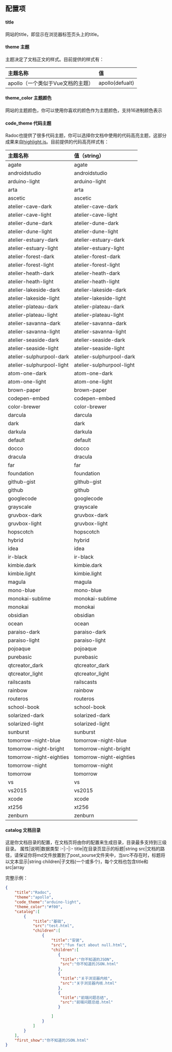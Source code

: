 ## 配置项

#### title
网站的title，即显示在浏览器标签页头上的title。

#### theme 主题
主题决定了文档正文的样式。目前提供的样式有：

主题名称|值
:-|:-
apollo（一个类似于Vue文档的主题）|apollo(defualt)

#### theme_color 主题颜色
网站的主题颜色，你可以使用你喜欢的颜色作为主题颜色，支持16进制颜色表示

#### code_theme 代码主题
Radoc也提供了很多代码主题，你可以选择你文档中使用的代码高亮主题，这部分成果来自[highlight.js](https://highlightjs.org/)。目前提供的代码高亮样式有：

主题名称|值（string）
:-|:-
agate|agate
androidstudio|androidstudio
arduino-light|arduino-light
arta|arta
ascetic|ascetic
atelier-cave-dark|atelier-cave-dark
atelier-cave-light|atelier-cave-light
atelier-dune-dark|atelier-dune-dark
atelier-dune-light|atelier-dune-light
atelier-estuary-dark|atelier-estuary-dark
atelier-estuary-light|atelier-estuary-light
atelier-forest-dark|atelier-forest-dark
atelier-forest-light|atelier-forest-light
atelier-heath-dark|atelier-heath-dark
atelier-heath-light|atelier-heath-light
atelier-lakeside-dark|atelier-lakeside-dark
atelier-lakeside-light|atelier-lakeside-light
atelier-plateau-dark|atelier-plateau-dark
atelier-plateau-light|atelier-plateau-light
atelier-savanna-dark|atelier-savanna-dark
atelier-savanna-light|atelier-savanna-light
atelier-seaside-dark|atelier-seaside-dark
atelier-seaside-light|atelier-seaside-light
atelier-sulphurpool-dark|atelier-sulphurpool-dark
atelier-sulphurpool-light|atelier-sulphurpool-light
atom-one-dark|atom-one-dark
atom-one-light|atom-one-light
brown-paper|brown-paper
codepen-embed|codepen-embed
color-brewer|color-brewer
darcula|darcula
dark|dark
darkula|darkula
default|default
docco|docco
dracula|dracula
far|far
foundation|foundation
github-gist|github-gist
github|github
googlecode|googlecode
grayscale|grayscale
gruvbox-dark|gruvbox-dark
gruvbox-light|gruvbox-light
hopscotch|hopscotch
hybrid|hybrid
idea|idea
ir-black|ir-black
kimbie.dark|kimbie.dark
kimbie.light|kimbie.light
magula|magula
mono-blue|mono-blue
monokai-sublime|monokai-sublime
monokai|monokai
obsidian|obsidian
ocean|ocean
paraiso-dark|paraiso-dark
paraiso-light|paraiso-light
pojoaque|pojoaque
purebasic|purebasic
qtcreator_dark|qtcreator_dark
qtcreator_light|qtcreator_light
railscasts|railscasts
rainbow|rainbow
routeros|routeros
school-book|school-book
solarized-dark|solarized-dark
solarized-light|solarized-light
sunburst|sunburst
tomorrow-night-blue|tomorrow-night-blue
tomorrow-night-bright|tomorrow-night-bright
tomorrow-night-eighties|tomorrow-night-eighties
tomorrow-night|tomorrow-night
tomorrow|tomorrow
vs|vs
vs2015|vs2015
xcode|xcode
xt256|xt256
zenburn|zenburn

#### catalog 文档目录
这是你文档目录的配置，在文档页将由你的配置来生成目录，目录最多支持到三级目录。
属性|说明|数据类型
:-|:-|:-
title|在目录页显示的标题|string
src|文档的路径，请保证你将md文件放置到了post_sourse文件夹中，当src不存在时，标题将以文本显示|string
children|子文档(一个或多个)，每个文档也包含title和src|array

完整示例：

```json
{
    "title":"Radoc",
    "theme":"apollo",
    "code_theme":"arduino-light",
    "theme_color":"#f00",
    "catalog":[
        {
            "title":"基础",
            "src":"test.html",
            "children":[
                {
                    "title":"安装",
                    "src":"fun fact about null.html",
                    "children":[
                       {
                        "title":"你不知道的JSON",
                        "src":"你不知道的JSON.html"
                       },
                       {
                        "title":"关于浏览器内核",
                        "src":"关于浏览器内核.html"
                       },
                       {
                        "title":"前端问题总结",
                        "src":"前端问题总结.html"
                       }

                    ]
                }
            ]
        }
    ],
    "first_show":"你不知道的JSON.html"
}

```



